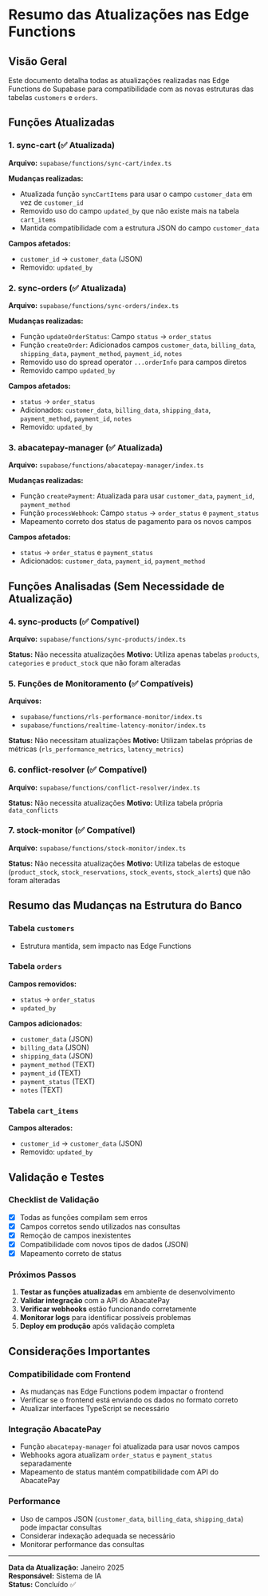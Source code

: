 # Resumo das Atualizações nas Edge Functions

## Visão Geral
Este documento detalha todas as atualizações realizadas nas Edge Functions do Supabase para compatibilidade com as novas estruturas das tabelas `customers` e `orders`.

## Funções Atualizadas

### 1. sync-cart (✅ Atualizada)
**Arquivo:** `supabase/functions/sync-cart/index.ts`

**Mudanças realizadas:**
- Atualizada função `syncCartItems` para usar o campo `customer_data` em vez de `customer_id`
- Removido uso do campo `updated_by` que não existe mais na tabela `cart_items`
- Mantida compatibilidade com a estrutura JSON do campo `customer_data`

**Campos afetados:**
- `customer_id` → `customer_data` (JSON)
- Removido: `updated_by`

### 2. sync-orders (✅ Atualizada)
**Arquivo:** `supabase/functions/sync-orders/index.ts`

**Mudanças realizadas:**
- Função `updateOrderStatus`: Campo `status` → `order_status`
- Função `createOrder`: Adicionados campos `customer_data`, `billing_data`, `shipping_data`, `payment_method`, `payment_id`, `notes`
- Removido uso do spread operator `...orderInfo` para campos diretos
- Removido campo `updated_by`

**Campos afetados:**
- `status` → `order_status`
- Adicionados: `customer_data`, `billing_data`, `shipping_data`, `payment_method`, `payment_id`, `notes`
- Removido: `updated_by`

### 3. abacatepay-manager (✅ Atualizada)
**Arquivo:** `supabase/functions/abacatepay-manager/index.ts`

**Mudanças realizadas:**
- Função `createPayment`: Atualizada para usar `customer_data`, `payment_id`, `payment_method`
- Função `processWebhook`: Campo `status` → `order_status` e `payment_status`
- Mapeamento correto dos status de pagamento para os novos campos

**Campos afetados:**
- `status` → `order_status` e `payment_status`
- Adicionados: `customer_data`, `payment_id`, `payment_method`

## Funções Analisadas (Sem Necessidade de Atualização)

### 4. sync-products (✅ Compatível)
**Arquivo:** `supabase/functions/sync-products/index.ts`

**Status:** Não necessita atualizações
**Motivo:** Utiliza apenas tabelas `products`, `categories` e `product_stock` que não foram alteradas

### 5. Funções de Monitoramento (✅ Compatíveis)
**Arquivos:**
- `supabase/functions/rls-performance-monitor/index.ts`
- `supabase/functions/realtime-latency-monitor/index.ts`

**Status:** Não necessitam atualizações
**Motivo:** Utilizam tabelas próprias de métricas (`rls_performance_metrics`, `latency_metrics`)

### 6. conflict-resolver (✅ Compatível)
**Arquivo:** `supabase/functions/conflict-resolver/index.ts`

**Status:** Não necessita atualizações
**Motivo:** Utiliza tabela própria `data_conflicts`

### 7. stock-monitor (✅ Compatível)
**Arquivo:** `supabase/functions/stock-monitor/index.ts`

**Status:** Não necessita atualizações
**Motivo:** Utiliza tabelas de estoque (`product_stock`, `stock_reservations`, `stock_events`, `stock_alerts`) que não foram alteradas

## Resumo das Mudanças na Estrutura do Banco

### Tabela `customers`
- Estrutura mantida, sem impacto nas Edge Functions

### Tabela `orders`
**Campos removidos:**
- `status` → `order_status`
- `updated_by`

**Campos adicionados:**
- `customer_data` (JSON)
- `billing_data` (JSON)
- `shipping_data` (JSON)
- `payment_method` (TEXT)
- `payment_id` (TEXT)
- `payment_status` (TEXT)
- `notes` (TEXT)

### Tabela `cart_items`
**Campos alterados:**
- `customer_id` → `customer_data` (JSON)
- Removido: `updated_by`

## Validação e Testes

### Checklist de Validação
- [x] Todas as funções compilam sem erros
- [x] Campos corretos sendo utilizados nas consultas
- [x] Remoção de campos inexistentes
- [x] Compatibilidade com novos tipos de dados (JSON)
- [x] Mapeamento correto de status

### Próximos Passos
1. **Testar as funções atualizadas** em ambiente de desenvolvimento
2. **Validar integração** com a API do AbacatePay
3. **Verificar webhooks** estão funcionando corretamente
4. **Monitorar logs** para identificar possíveis problemas
5. **Deploy em produção** após validação completa

## Considerações Importantes

### Compatibilidade com Frontend
- As mudanças nas Edge Functions podem impactar o frontend
- Verificar se o frontend está enviando os dados no formato correto
- Atualizar interfaces TypeScript se necessário

### Integração AbacatePay
- Função `abacatepay-manager` foi atualizada para usar novos campos
- Webhooks agora atualizam `order_status` e `payment_status` separadamente
- Mapeamento de status mantém compatibilidade com API do AbacatePay

### Performance
- Uso de campos JSON (`customer_data`, `billing_data`, `shipping_data`) pode impactar consultas
- Considerar indexação adequada se necessário
- Monitorar performance das consultas

---

**Data da Atualização:** Janeiro 2025  
**Responsável:** Sistema de IA  
**Status:** Concluído ✅